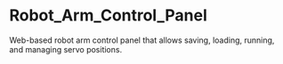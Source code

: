 # Robot_Arm_Control_Panel
Web-based robot arm control panel that allows saving, loading, running, and managing servo positions.
